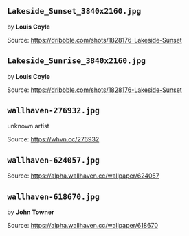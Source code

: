 ## `Lakeside_Sunset_3840x2160.jpg`
by **Louis Coyle**

Source: https://dribbble.com/shots/1828176-Lakeside-Sunset


## `Lakeside_Sunrise_3840x2160.jpg`
by **Louis Coyle**

Source: https://dribbble.com/shots/1828176-Lakeside-Sunset

## `wallhaven-276932.jpg`
unknown artist

Source: https://whvn.cc/276932


## `wallhaven-624057.jpg`

Source: https://alpha.wallhaven.cc/wallpaper/624057

## `wallhaven-618670.jpg`
by **John Towner**

Source: https://alpha.wallhaven.cc/wallpaper/618670
